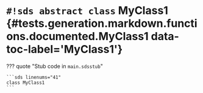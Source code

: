 # `#!sds abstract class` MyClass1 {#tests.generation.markdown.functions.documented.MyClass1 data-toc-label='MyClass1'}

??? quote "Stub code in `main.sdsstub`"

    ```sds linenums="41"
    class MyClass1
    ```
